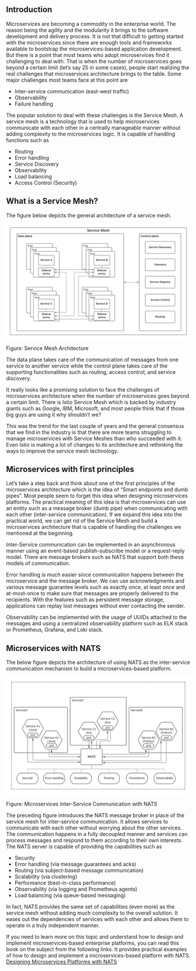 ## Introduction
Microservices are becoming a commodity in the enterprise world. The reason being the agility and the modularity it brings to the software development and delivery process. It is not that difficult to getting started with the microservices since there are enough tools and frameworks available to bootstrap the microservices-based application development. But there is a point that most teams who adopt microservices find it challenging to deal with. That is when the number of microservices goes beyond a certain limit (let’s say 25 in some cases), people start realizing the real challenges that microservices architecture brings to the table. Some major challenges most teams face at this point are

- Inter-service communication (east-west traffic)
- Observability
- Failure handling

The popular solution to deal with these challenges is the Service Mesh. A service mesh is a technology that is used to help microservices communicate with each other in a centrally manageable manner without adding complexity to the microservices logic. It is capable of handling functions such as

- Routing
- Error handling
- Service Discovery
- Observability
- Load balancing
- Access Control (Security)

## What is a Service Mesh?
The figure below depicts the general architecture of a service mesh.

![Service Mesh Architecture](./images/microservices-wo-sm-1.png)

Figure: Service Mesh Architecture

The data plane takes care of the communication of messages from one service to another service while the control plane takes care of the supporting functionalities such as routing, access control, and service discovery.

It really looks like a promising solution to face the challenges of microservices architecture when the number of microservices goes beyond a certain limit. There is Istio Service Mesh which is backed by industry giants such as Google, IBM, Microsoft, and most people think that if those big guys are using it why shouldn’t we?

This was the trend for the last couple of years and the general consensus that we find in the industry is that there are more teams struggling to manage microservices with Service Meshes than who succeeded with it. Even Istio is making a lot of changes to its architecture and rethinking the ways to improve the service mesh technology.

## Microservices with first principles
Let’s take a step back and think about one of the first principles of the microservices architecture which is the idea of “Smart endpoints and dumb pipes”. Most people seem to forget this idea when designing microservices platforms. The practical meaning of this idea is that microservices can use an entity such as a message broker (dumb pipe) when communicating with each other (inter-service communication). If we expand this idea into the practical world, we can get rid of the Service Mesh and build a microservices architecture that is capable of handling the challenges we mentioned at the beginning.

Inter-Service communication can be implemented in an asynchronous manner using an event-based publish-subscribe model or a request-reply model. There are message brokers such as NATS that support both these models of communication.

Error handling is much easier since communication happens between the microservice and the message broker. We can use acknowledgments and various message guarantee levels such as exactly once, at least once and at-most-once to make sure that messages are properly delivered to the recipients. With the features such as persistent message storage, applications can replay lost messages without ever contacting the sender.

Observability can be implemented with the usage of UUIDs attached to the messages and using a centralized observability platform such as ELK stack or Prometheus, Grafana, and Loki stack.

## Microservices with NATS
The below figure depicts the architecture of using NATS as the inter-service communication mechanism to build a microservices-based platform.

![Microservices with NATS](./images/microservices-wo-sm-2.png)

Figure: Microservices Inter-Service Communication with NATS

The preceding figure introduces the NATS message broker in place of the service mesh for inter-service communication. It allows services to communicate with each other without worrying about the other services. The communication happens in a fully decoupled manner and services can process messages and respond to them according to their own interests. The NATS server is capable of providing the capabilities such as

- Security
- Error handling (via message guarantees and acks)
- Routing (via subject-based message communication)
- Scalability (via clustering)
- Performance (best-in-class performance)
- Observability (via logging and Prometheus agents)
- Load balancing (via queue-based messaging)

In fact, NATS provides the same set of capabilities (even more) as the service mesh without adding much complexity to the overall solution. It eases out the dependencies of services with each other and allows them to operate in a truly independent manner.

If you need to learn more on this topic and understand how to design and implement microservices-based enterprise platforms, you can read this book on the subject from the following links. It provides practical examples of how to design and implement a microservices-based platform with NATS.
[Designing Microservices Platforms with NATS](https://www.packtpub.com/product/designing-microservices-platforms-with-nats/9781801072212)
